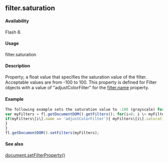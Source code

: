 ## filter.saturation

#### Availability

Flash 8.

#### Usage

filter.saturation

#### Description

Property; a float value that specifies the saturation value of the filter. Acceptable values are from -100 to 100. This property is defined for Filter objects with a value of "adjustColorFilter" for the [filter.name](#!wielmic/developers-animatesdk-docs/test/Filter_object/filter13.md) property.

#### Example

```javascript
The following example sets the saturation value to -100 (grayscale) for the Adjust Color filters on the selected object(s):
var myFilters = fl.getDocumentDOM().getFilters(); for(i=0; i \< myFilters.length; i++){
if(myFilters\[i\].name == 'adjustColorFilter'){ myFilters\[i\].saturation = 0-100;
}
}
fl.getDocumentDOM().setFilters(myFilters);

```
#### See also

[document.setFilterProperty()](#!wielmic/developers-animatesdk-docs/test/Document_object/docum520.md)
